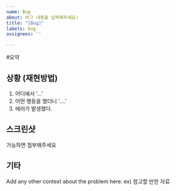 ```yaml
---
name: Bug
about: 버그 내용을 입력해주세요!
title: "[Bug]"
labels: bug
assignees: ''

---
```


#요약

## 상황 (재현방법)
1. 어디에서  '...'
2. 어떤 행동을 했더니 '....'
3. 에러가 발생했다. 

## 스크린샷
가능하면 첨부해주세요

## 기타 
Add any other context about the problem here.
ex) 참고할 만한 자료
